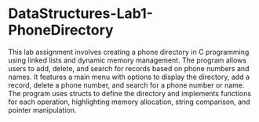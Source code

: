 # DataStructures-Lab1-PhoneDirectory

This lab assignment involves creating a phone directory in C programming using linked lists and dynamic memory management. The program allows users to add, delete, and search for records based on phone numbers and names. It features a main menu with options to display the directory, add a record, delete a phone number, and search for a phone number or name. The program uses structs to define the directory and implements functions for each operation, highlighting memory allocation, string comparison, and pointer manipulation.

